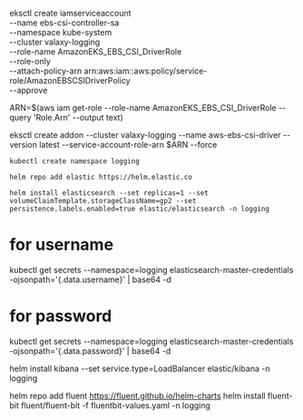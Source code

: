 eksctl create iamserviceaccount \
    --name ebs-csi-controller-sa \
    --namespace kube-system \
    --cluster valaxy-logging \
    --role-name AmazonEKS_EBS_CSI_DriverRole \
    --role-only \
    --attach-policy-arn arn:aws:iam::aws:policy/service-role/AmazonEBSCSIDriverPolicy \
    --approve


ARN=$(aws iam get-role --role-name AmazonEKS_EBS_CSI_DriverRole --query 'Role.Arn' --output text)

eksctl create addon --cluster valaxy-logging --name aws-ebs-csi-driver --version latest --service-account-role-arn $ARN --force
```
kubectl create namespace logging

helm repo add elastic https://helm.elastic.co

helm install elasticsearch --set replicas=1 --set volumeClaimTemplate.storageClassName=gp2 --set persistence.labels.enabled=true elastic/elasticsearch -n logging
```

# for username
kubectl get secrets --namespace=logging elasticsearch-master-credentials -ojsonpath='{.data.username}' | base64 -d
# for password
kubectl get secrets --namespace=logging elasticsearch-master-credentials -ojsonpath='{.data.password}' | base64 -d

helm install kibana --set service.type=LoadBalancer elastic/kibana -n logging

helm repo add fluent https://fluent.github.io/helm-charts
helm install fluent-bit fluent/fluent-bit -f fluentbit-values.yaml -n logging
